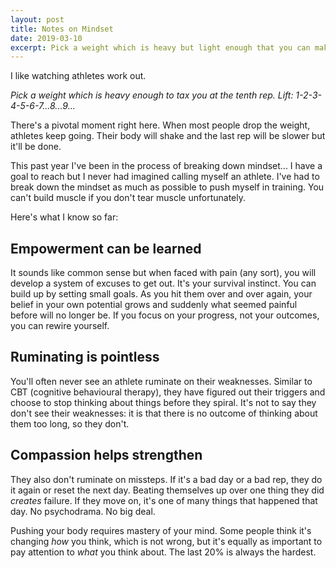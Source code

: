 ```yaml
---
layout: post
title: Notes on Mindset
date: 2019-03-10
excerpt: Pick a weight which is heavy but light enough that you can make it to ten. Lift it with your
---
```


I like watching athletes work out.

_Pick a weight which is heavy enough to tax you at the tenth rep. Lift: 1-2-3-4-5-6-7...8...9..._

There's a pivotal moment right here. When most people drop the weight, athletes keep going. Their body will shake and the last rep will be slower but it'll be done.

This past year I've been in the process of breaking down mindset... I have a goal to reach but I never had imagined calling myself an athlete. I've had to break down the mindset as much as possible to push myself in training. You can't build muscle if you don't tear muscle unfortunately.

Here's what I know so far:

## Empowerment can be learned

It sounds like common sense but when faced with pain (any sort), you will develop a system of excuses to get out. It's your survival instinct. You can build up by setting small goals. As you hit them over and over again, your belief in your own potential grows and suddenly what seemed painful before will no longer be. If you focus on your progress, not your outcomes, you can rewire yourself.

## Ruminating is pointless

You'll often never see an athlete ruminate on their weaknesses. Similar to CBT (cognitive behavioural therapy), they have figured out their triggers and choose to stop thinking about things before they spiral. It's not to say they don't see their weaknesses: it is that there is no outcome of thinking about them too long, so they don't.

## Compassion helps strengthen

They also don't ruminate on missteps. If it's a bad day or a bad rep, they do it again or reset the next day. Beating themselves up over one thing they did _creates_ failure. If they move on, it's one of many things that happened that day. No psychodrama. No big deal.

Pushing your body requires mastery of your mind. Some people think it's changing _how_ you think, which is not wrong, but it's equally as important to pay attention to _what_ you think about. The last 20% is always the hardest.